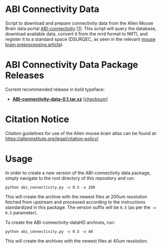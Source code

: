 
# ABI Connectivity Data

Script to download and prepare connectivity data from the Allen Mouse Brain data portal [ABI-connectivity](http://connectivity.brain-map.org/) [[1][1]]. This script will query the database, download available data, convert it from the nrrd format to NIfTI, and register it to a standard space (DSURQEC, as seen in the relevant [mouse brain preprocessing article](https://www.biorxiv.org/content/10.1101/619650v2)).

# ABI Connectivity Data Package Releases

Current recommended release in bold typeface:

* **[ABI-connectivity-data-0.1.tar.xz](http://chymera.eu/distfiles/ABI-connectivity-data-0.1.tar.xz)** \[[checksum](http://chymera.eu/distfiles/ABI-connectivity-data-0.1.tar.xz)\]

# Citation Notice

Citation guidelines for use of the Allen mouse brain atlas can be found at: https://alleninstitute.org/legal/citation-policy/


# Usage

In order to create a new version of the ABI-connectivity data package, simply navigate to the root directory of this repository and run:

```
python abi_connectivity.py -v 0.5 -x 200
```

This will create the archive with the newest files at 200um resolution fetched from upstream and processed according to the instructions standardized in this package.
The version suffix will be `0.5` (as per the `-v 0.5` parameter).  

To create the ABI-connectivity-dataHD archives, run:

```
python abi_connectivity.py -v 0.5 -x 40
```
This will create the archives with the newest files at 40um resolution.

[1]: https://www.nature.com/articles/nature13186
